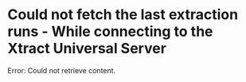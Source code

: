 # Could not fetch the last extraction runs - While connecting to the Xtract Universal Server

Error: Could not retrieve content.